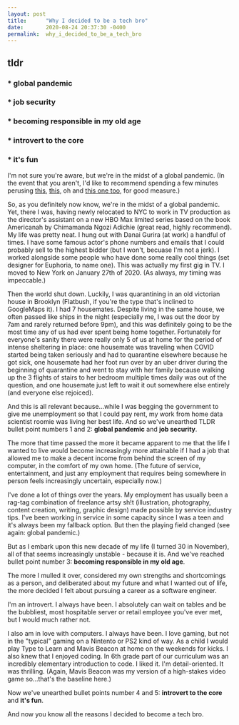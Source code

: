 ```yaml
---
layout: post
title:      "Why I decided to be a tech bro"
date:       2020-08-24 20:37:30 -0400
permalink:  why_i_decided_to_be_a_tech_bro
---
```



## **tldr**

### * global pandemic
### * job security
### * becoming responsible in my old age
### * introvert to the core
### * it's fun


I'm not sure you're aware, but we're in the midst of a global pandemic. (In the event that you aren't, I'd like to recommend spending a few minutes perusing [this](https://www.cdc.gov/coronavirus/2019-ncov/prevent-getting-sick/diy-cloth-face-coverings.html), [this](https://www.cnn.com/world/live-news/coronavirus-pandemic-08-24-20-intl/index.html), oh and [this one too](https://www.nytimes.com/interactive/2020/us/coronavirus-us-cases.html), for good measure.) 

So, as you definitely now know, we're in the midst of a global pandemic. Yet, there I was, having newly relocated to NYC to work in TV production as the director's assistant on a new HBO Max limited series based on the book Americanah by Chimamanda Ngozi Adichie (great read, highly recommend). My life was pretty neat. I hung out with Danai Gurira (at work) a handful of times. I have some famous actor's phone numbers and emails that I could probably sell to the highest bidder (but I won't, becuase I'm not a jerk). I worked alongside some people who have done some really cool things (set designer for Euphoria, to name one). This was actually my first gig in TV. I moved to New York on January 27th of 2020. (As always, my timing was impeccable.)

Then the world shut down. Luckily, I was quarantining in an old victorian house in Brooklyn (Flatbush, if you're the type that's inclined to GoogleMaps it). I had 7 housemates. Despite living in the same house, we often passed like ships in the night (especially me, I was out the door by 7am and rarely returned before 9pm), and this was definitely going to be the most time any of us had ever spent being home together. Fortunately for everyone's sanity there were really only 5 of us at home for the period of intense sheltering in place: one housemate was traveling when COVID started being taken seriously and had to quarantine elsewhere because he got sick, one housemate had her foot run over by an uber driver during the beginning of quarantine and went to stay with her family because walking up the 3 flights of stairs to her bedroom multiple times daily was out of the question, and one housemate just left to wait it out somewhere else entirely (and everyone else rejoiced).

And this is all relevant because...while I was begging the government to give me unemployment so that I could pay rent, my work from home data scientist roomie was living her best life. And so we've unearthed TLDR bullet point numbers 1 and 2: **global pandemic** and **job security**.

The more that time passed the more it became apparent to me that the life I wanted to live would become increasingly more attainable if I had a job that allowed me to make a decent income from behind the screen of my computer, in the comfort of my own home. (The future of service, entertainment, and just any employment that requires being somewhere in person feels increasingly uncertain, especially now.)

I've done a lot of things over the years. My employment has usually been a rag-tag combination of freelance artsy sh!t (illustration, photography, content creation, writing, graphic design) made possible by service industry tips. I've been working in service in some capacity since I was a teen and it's always been my fallback option. But then the playing field changed (see again: global pandemic.)

But as I embark upon this new decade of my life (I turned 30 in November), all of that seems increasingly unstable - because it is. And we've reached bullet point number 3: **becoming responsible in my old age**.

The more I mulled it over, considered my own strengths and shortcomings as a person, and deliberated about my future and what I wanted out of life, the more decided I felt about pursuing a career as a software engineer.

I'm an introvert. I always have been. I absolutely can wait on tables and be the bubbliest, most hospitable server or retail employee you've ever met, but I would much rather not.

I also am in love with computers. I always have been. I love gaming, but not in the "typical" gaming on a Nintento or PS2 kind of way. As a child I would play Type to Learn and Mavis Beacon at home on the weekends for kicks. I also knew that I enjoyed coding. In 6th grade part of our curriculum was an incredibly elementary introduction to code. I liked it. I'm detail-oriented. It was thrilling. (Again, Mavis Beacon was my version of a high-stakes video game so...that's the baseline here.)

Now we've unearthed bullet points number 4 and 5: **introvert to the core** and **it's fun**.


And now you know all the reasons I decided to become a tech bro. 



